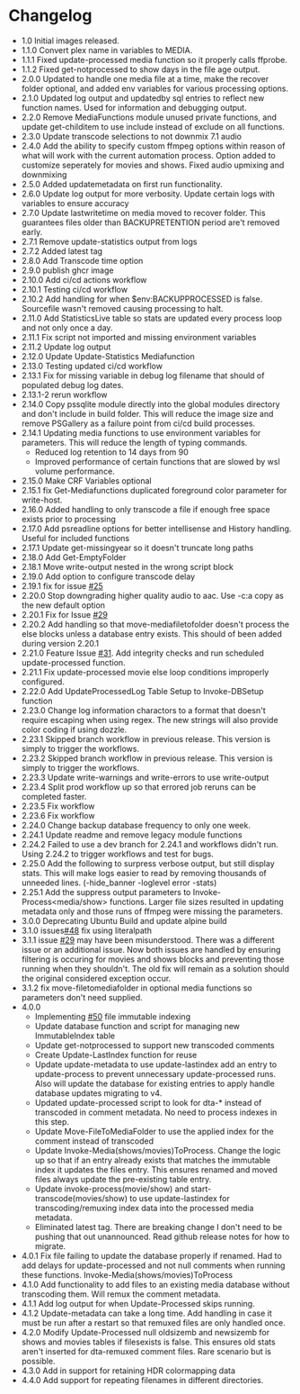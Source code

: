 # Changelog
- 1.0 Initial images released.
- 1.1.0 Convert plex name in variables to MEDIA.
- 1.1.1 Fixed update-processed media function so it properly calls ffprobe.
- 1.1.2 Fixed get-notprocessed to show days in the file age output.
- 2.0.0 Updated to handle one media file at a time, make the recover folder optional, and added env variables for various processing options.
- 2.1.0 Updated log output and updatedby sql entries to reflect new function names. Used for information and debugging output.
- 2.2.0 Remove MediaFunctions module unused private functions, and update get-childitem to use include instead of exclude on all functions.
- 2.3.0 Update transcode selections to not downmix 7.1 audio
- 2.4.0 Add the ability to specify custom ffmpeg options within reason of what will work with the current automation process. Option added to customize seperately for movies and shows. Fixed audio upmixing and downmixing
- 2.5.0 Added updatemetadata on first run functionality.
- 2.6.0 Update log output for more verbosity. Update certain logs with variables to ensure accuracy
- 2.7.0 Update lastwritetime on media moved to recover folder. This guarantees files older than BACKUPRETENTION period are't removed early.
- 2.7.1 Remove update-statistics output from logs
- 2.7.2 Added latest tag
- 2.8.0 Add Transcode time option
- 2.9.0 publish ghcr image
- 2.10.0 Add ci/cd actions workflow
- 2.10.1 Testing ci/cd workflow
- 2.10.2 Add handling for when $env:BACKUPPROCESSED is false. Sourcefile wasn't removed causing processing to halt.
- 2.11.0 Add StatisticsLive table so stats are updated every process loop and not only once a day.
- 2.11.1 Fix script not imported and missing environment variables
- 2.11.2 Update log output
- 2.12.0 Update Update-Statistics Mediafunction
- 2.13.0 Testing updated ci/cd workflow
- 2.13.1 Fix for missing variable in debug log filename that should of populated debug log dates.
- 2.13.1-2 rerun workflow
- 2.14.0 Copy pssqlite module directly into the global modules directory and don't include in build folder. This will reduce the image size and remove PSGallery as a failure point from ci/cd build processes.
- 2.14.1 Updating media functions to use environment variables for parameters. This will reduce the length of typing commands.
    - Reduced log retention to 14 days from 90
    - Improved performance of certain functions that are slowed by wsl volume performance.
- 2.15.0 Make CRF Variables optional
- 2.15.1 fix Get-Mediafunctions duplicated foreground color parameter for write-host.
- 2.16.0 Added handling to only transcode a file if enough free space exists prior to processing
- 2.17.0 Add psreadline options for better intellisense and History handling. Useful for included functions
- 2.17.1 Update get-missingyear so it doesn't truncate long paths
- 2.18.0 Add Get-EmptyFolder
- 2.18.1 Move write-output nested in the wrong script block
- 2.19.0 Add option to configure transcode delay
- 2.19.1 fix for issue [#25](https://github.com/TheTaylorLee/docker-transcodeautomation/issues/25)
- 2.20.0 Stop downgrading higher quality audio to aac. Use -c:a copy as the new default option
- 2.20.1 Fix for Issue [#29](https://github.com/TheTaylorLee/docker-transcodeautomation/issues/29)
- 2.20.2 Add handling so that move-mediafiletofolder doesn't process the else blocks unless a database entry exists. This should of been added during version 2.20.1
- 2.21.0 Feature Issue [#31](https://github.com/TheTaylorLee/docker-transcodeautomation/issues/31). Add integrity checks and run scheduled update-processed function.
- 2.21.1 Fix update-processed movie else loop conditions improperly configured.
- 2.22.0 Add UpdateProcessedLog Table Setup to Invoke-DBSetup function
- 2.23.0 Change log information charactors to a format that doesn't require escaping when using regex. The new strings will also provide color coding if using dozzle.
- 2.23.1 Skipped branch workflow in previous release. This version is simply to trigger the workflows.
- 2.23.2 Skipped branch workflow in previous release. This version is simply to trigger the workflows.
- 2.23.3 Update write-warnings and write-errors to use write-output
- 2.23.4 Split prod workflow up so that errored job reruns can be completed faster.
- 2.23.5 Fix workflow
- 2.23.6 Fix workflow
- 2.24.0 Change backup database frequency to only one week.
- 2.24.1 Update readme and remove legacy module functions
- 2.24.2 Failed to use a dev branch for 2.24.1 and workflows didn't run. Using 2.24.2 to trigger workflows and test for bugs.
- 2.25.0 Add the following to surpress verbose output, but still display stats. This will make logs easier to read by removing thousands of unneeded lines. (-hide_banner -loglevel error -stats)
- 2.25.1 Add the suppress output parameters to Invoke-Process<media/show> functions. Larger file sizes resulted in updating metadata only and those runs of ffmpeg were missing the parameters.
- 3.0.0 Deprecating Ubuntu Build and update alpine build
- 3.1.0 issues[#48](https://github.com/TheTaylorLee/docker-transcodeautomation/issues/48) fix using literalpath
- 3.1.1 issue [#29](https://github.com/TheTaylorLee/docker-transcodeautomation/issues/29) may have been misunderstood. There was a different issue or an additional issue. Now both issues are handled by ensuring filtering is occuring for movies and shows blocks and preventing those running when they shouldn't. The old fix will remain as a solution should the original considered exception occur.
- 3.1.2 fix move-filetomediafolder in optional media functions so parameters don't need supplied.
- 4.0.0
    - Implementing [#50](https://github.com/TheTaylorLee/docker-transcodeautomation/issues/50) file immutable indexing
    - Update database function and script for managing new ImmutableIndex table
    - Update get-notprocessed to support new transcoded comments
    - Create Update-LastIndex function for reuse
    - Update update-metadata to use update-lastindex add an entry to update-process to prevent unnecessary update-processed runs. Also will update the database for existing entries to apply handle database updates migrating to v4.
    - Updated update-processed script to look for dta-* instead of transcoded in comment metadata. No need to process indexes in this step.
    - Update Move-FileToMediaFolder to use the applied index for the comment instead of transcoded
    - Update Invoke-Media(shows/movies)ToProcess. Change the logic up so that if an entry already exists that matches the immutable index it updates the files entry. This ensures renamed and moved files always update the pre-existing table entry.
    - Update invoke-process(movie/show) and start-transcode(movies/show) to use update-lastindex for transcoding/remuxing index data into the processed media metadata.
    - Eliminated latest tag. There are breaking change I don't need to be pushing that out unannounced. Read github release notes for how to migrate.
- 4.0.1 Fix file failing to update the database properly if renamed. Had to add delays for update-processed and not null comments when running these functions. Invoke-Media(shows/movies)ToProcess
- 4.1.0 Add functionality to add files to an existing media database without transcoding them. Will remux the comment metadata.
- 4.1.1 Add log output for when Update-Processed skips running.
- 4.1.2 Update-metadata can take a long time. Add handling in case it must be run after a restart so that remuxed files are only handled once.
- 4.2.0 Modify Update-Processed null oldsizemb and newsizemb for shows and movies tables if filesexists is false. This ensures old stats aren't inserted for dta-remuxed comment files. Rare scenario but is possible.
- 4.3.0 Add in support for retaining HDR colormapping data
- 4.4.0 Add support for repeating filenames in different directories.